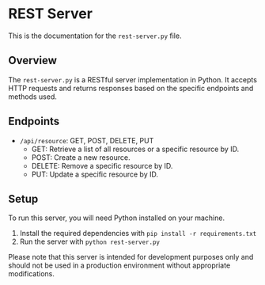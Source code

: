 # REST Server

This is the documentation for the `rest-server.py` file.

## Overview

The `rest-server.py` is a RESTful server implementation in Python. It accepts HTTP requests and returns responses based on the specific endpoints and methods used.

## Endpoints

- `/api/resource`: GET, POST, DELETE, PUT
  - GET: Retrieve a list of all resources or a specific resource by ID.
  - POST: Create a new resource.
  - DELETE: Remove a specific resource by ID.
  - PUT: Update a specific resource by ID.

## Setup

To run this server, you will need Python installed on your machine.

1. Install the required dependencies with `pip install -r requirements.txt`
2. Run the server with `python rest-server.py`

Please note that this server is intended for development purposes only and should not be used in a production environment without appropriate modifications.
